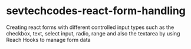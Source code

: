 # sevtechcodes-react-form-handling
Creating react forms with different controlled input types such as the checkbox, text, select input, radio, range and also the textarea by using Reach Hooks to manage form data 
